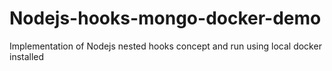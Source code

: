 # Nodejs-hooks-mongo-docker-demo
Implementation of Nodejs nested hooks concept and run using local docker installed
